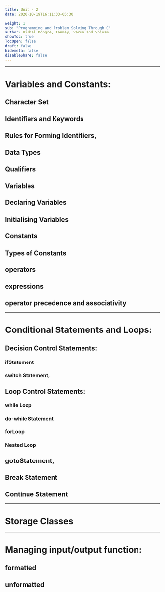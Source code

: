 ```yaml
---
title: Unit - 2
date: 2020-10-19T16:11:33+05:30

weight: 1
sub: "Programming and Problem Solving Through C"
author: Vishal Dongre, Tanmay, Varun and Shivam
showToc: true
TocOpen: false
draft: false
hidemeta: false
disableShare: false
---
```


---

# Variables and Constants:

## Character Set

## Identifiers and Keywords

## Rules for Forming Identifiers,

## Data Types

## Qualifiers

## Variables

## Declaring Variables

## Initialising Variables

## Constants

## Types of Constants

## operators

## expressions

## operator precedence and associativity

---

# Conditional Statements and Loops:

## Decision Control Statements:

### ifStatement

### switch Statement,

## Loop Control Statements:

### while Loop

### do-while Statement

### forLoop

### Nested Loop

## gotoStatement,

## Break Statement

## Continue Statement

---

# Storage Classes

---

# Managing input/output function:

## formatted

## unformatted
